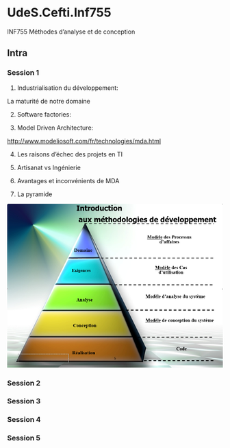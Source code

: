 # UdeS.Cefti.Inf755

INF755 Méthodes d’analyse et de conception

## Intra

### Session 1

1. Industrialisation du développement:

La maturité de notre domaine

2. Software factories:

3. Model Driven Architecture:

<http://www.modeliosoft.com/fr/technologies/mda.html>

4. Les raisons d’échec des projets en TI

5. Artisanat vs Ingénierie

6. Avantages et inconvénients de MDA

7. La pyramide

![Pyramide](https://github.com/enriqueescobar-askida/UdeS.Cefti.Inf755/blob/master/Week06/Week06-Sceance1_pyramide.png)

### Session 2

### Session 3

### Session 4

### Session 5

